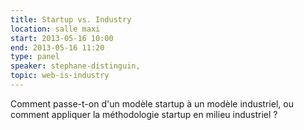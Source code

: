 ```yaml
---
title: Startup vs. Industry
location: salle maxi
start: 2013-05-16 10:00
end: 2013-05-16 11:20
type: panel
speaker: stephane-distinguin,
topic: web-is-industry
---
```


Comment passe-t-on d'un modèle startup à un modèle industriel, ou comment appliquer la méthodologie startup en milieu industriel ?
